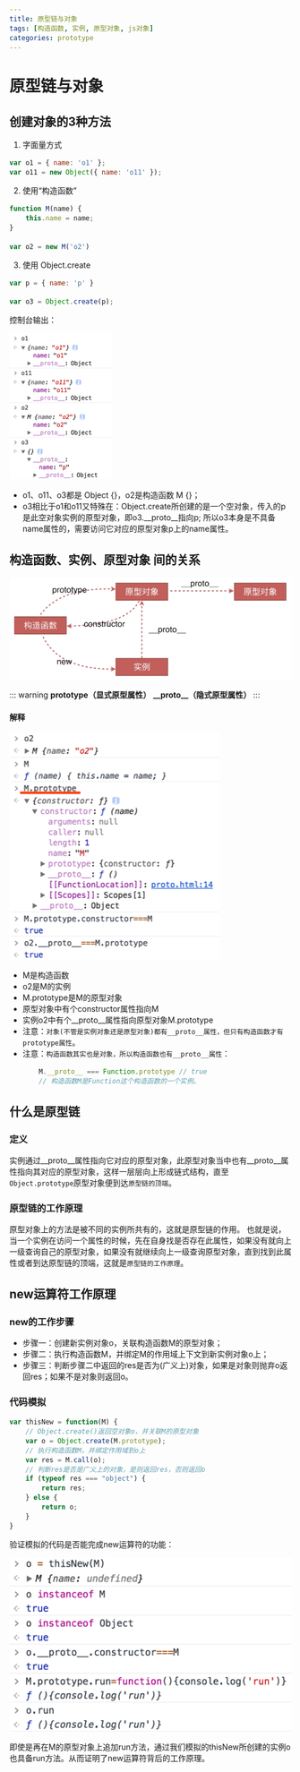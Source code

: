 ```yaml
---
title: 原型链与对象
tags: [构造函数, 实例, 原型对象, js对象]
categories: prototype
---
```


# 原型链与对象

## 创建对象的3种方法

1. 字面量方式
```js
var o1 = { name: 'o1' };
var o11 = new Object({ name: 'o11' });
```

2. 使用“构造函数”
```js
function M(name) {
    this.name = name;
}

var o2 = new M('o2')
```

3. 使用 Object.create
```js
var p = { name: 'p' }

var o3 = Object.create(p);
```

控制台输出：

![](./images/prototype-1-01.png)

- o1、o11、o3都是 Object {}，o2是构造函数 M {}；
- o3相比于o1和o11又特殊在：Object.create所创建的是一个空对象，传入的p是此空对象实例的原型对象，即o3.__proto__指向p; 所以o3本身是不具备name属性的，需要访问它对应的原型对象p上的name属性。

## 构造函数、实例、原型对象 间的关系

![关系图：构造函数、实例、原型对象](./images/prototype-2-01.png)

::: warning
**prototype（显式原型属性）**
**\_\_proto\_\_（隐式原型属性）**
:::



#### 解释
![](./images/prototype-2-02.png)

- M是构造函数
- o2是M的实例
- M.prototype是M的原型对象
- 原型对象中有个constructor属性指向M
- 实例o2中有个__proto__属性指向原型对象M.prototype
- 注意：`对象(不管是实例对象还是原型对象)都有__proto__属性，但只有构造函数才有prototype属性`。
- 注意：`构造函数其实也是对象，所以构造函数也有__proto__属性`：
    ```js
        M.__proto__ === Function.prototype // true
        // 构造函数M是Function这个构造函数的一个实例。
    ```

## 什么是原型链

### 定义
实例通过__proto__属性指向它对应的原型对象，此原型对象当中也有__proto__属性指向其对应的原型对象，这样一层层向上形成链式结构，直至`Object.prototype`原型对象便到达`原型链的顶端`。

### 原型链的工作原理
原型对象上的方法是被不同的实例所共有的，这就是原型链的作用。
也就是说，当一个实例在访问一个属性的时候，先在自身找是否存在此属性，如果没有就向上一级查询自己的原型对象，如果没有就继续向上一级查询原型对象，直到找到此属性或者到达原型链的顶端，这就是`原型链的工作原理`。

## new运算符工作原理

### new的工作步骤
- 步骤一：创建新实例对象o，关联构造函数M的原型对象；
- 步骤二：执行构造函数M，并绑定M的作用域上下文到新实例对象o上；
- 步骤三：判断步骤二中返回的res是否为(广义上)对象，如果是对象则抛弃o返回res；如果不是对象则返回o。

### 代码模拟
```js
var thisNew = function(M) {
    // Object.create()返回空对象o，并关联M的原型对象
    var o = Object.create(M.prototype);
    // 执行构造函数M，并绑定作用域到o上
    var res = M.call(o);
    // 判断res是否是广义上的对象，是则返回res，否则返回o
    if (typeof res === "object") {
        return res;
    } else {
        return o;
    }
}
```
验证模拟的代码是否能完成new运算符的功能：

 ![验证模拟new操作符](./images/prototype-4-01.png)
 
即使是再在M的原型对象上追加run方法，通过我们模拟的thisNew所创建的实例o也具备run方法。从而证明了new运算符背后的工作原理。




